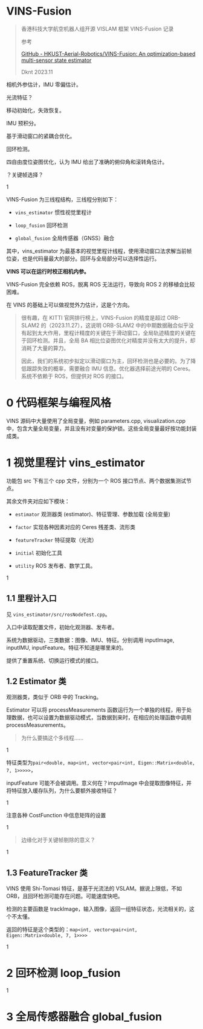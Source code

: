 # VINS-Fusion

> 香港科技大学航空机器人组开源 VISLAM 框架 VINS-Fusion 记录
> 
> 参考
> 
> [GitHub - HKUST-Aerial-Robotics/VINS-Fusion: An optimization-based multi-sensor state estimator](https://github.com/HKUST-Aerial-Robotics/VINS-Fusion)
> 
> Dknt 2023.11

相机外参估计，IMU 零偏估计。

光流特征？

移动初始化，失效恢复。

IMU 预积分。

基于滑动窗口的紧耦合优化。

回环检测。

四自由度位姿图优化，认为 IMU 给出了准确的俯仰角和滚转角估计。

？关键帧选择？

1

VINS-Fusion 为三线程结构，三线程分别如下：

* `vins_estimator` 惯性视觉里程计

* `loop_fusion` 回环检测

* `global_fusion` 全局传感器（GNSS）融合

其中，vins_estimator 为最基本的视觉里程计线程，使用滑动窗口法求解当前帧位姿，也是代码量最大的部分。回环与全局部分可以选择性运行。

**VINS 可以在运行时校正相机内参。**

VINS-Fusion 完全依赖 ROS，脱离 ROS 无法运行，导致向 ROS 2 的移植会比较困难。

在 VINS 的基础上可以做视觉外力估计，这是个方向。

> 很有趣，在 KITTI 官网排行榜上，VINS-Fusion 的精度是超过 ORB-SLAM2 的（2023.11.27），这说明 ORB-SLAM2 中的中期数据融合似乎没有起到太大作用，里程计精度的关键在于滑动窗口，全局轨迹精度的关键在于回环检测。并且，全局 BA 相比位姿图优化对精度并没有太大的提升，却消耗了大量的算力。
> 
> 因此，我们的系统初步拟定以滑动窗口为主，回环检测也是必要的。为了降低跟踪失效的概率，需要融合 IMU 信息。优化器选择前途光明的 Ceres。系统不依赖于 ROS，但提供对 ROS 的接口。

# 0 代码框架与编程风格

VINS 源码中大量使用了全局变量，例如 parameters.cpp, visualization.cpp 中，包含大量全局变量，并且没有对变量的保护锁。这些全局变量最好按功能封装成类。

# 1 视觉里程计 vins_estimator

功能包 src 下有三个 cpp 文件，分别为一个 ROS 接口节点、两个数据集测试节点。

其余文件夹对应如下模块：

* `estimator` 观测器类 (estimator)、特征管理、参数加载 (全局变量)

* `factor` 实现各种因素对应的 Ceres 残差类、流形类

* `featureTracker` 特征提取（光流）

* `initial` 初始化工具

* `utility` ROS 发布者、数学工具。

1

## 1.1 里程计入口

见 `vins_estimator/src/rosNodeTest.cpp`。

入口中读取配置文件，初始化观测器、发布者。

系统为数据驱动，三类数据：图像、IMU、特征。分别调用 inputImage, inputIMU, inputFeature。特征不知道是哪里来的。

提供了重置系统、切换运行模式的接口。

## 1.2 Estimator 类

观测器类，类似于 ORB 中的 Tracking。

Estimator 可以将 processMeasurements 函数运行为一个单独的线程，用于处理数据，也可以设置为数据驱动模式，当数据到来时，在相应的处理函数中调用 processMeasurements。

> 为什么要搞这个多线程......

1

特征类型为`pair<double, map<int, vector<pair<int, Eigen::Matrix<double, 7, 1>>>>>`，

inputFeature 可能不会被调用。意义何在？imputImage 中会提取图像特征，并将特征放入缓存队列，为什么要额外接收特征？

1

注意各种 CostFunction 中信息矩阵的设置

1

> 边缘化对于关键帧剔除的意义？

1

## 1.3 FeatureTracker 类

VINS 使用 Shi-Tomasi 特征，是基于光流法的 VSLAM。据说上限低，不如 ORB，且回环检测可能存在问题。可能速度快吧。

检测的主要函数是 trackImage，输入图像，返回一组特征状态，光流相关的，这个不太懂。

返回的特征是这个类型的：`map<int, vector<pair<int, Eigen::Matrix<double, 7, 1>>>>`

1

# 2 回环检测 loop_fusion

1

# 3 全局传感器融合 global_fusion
